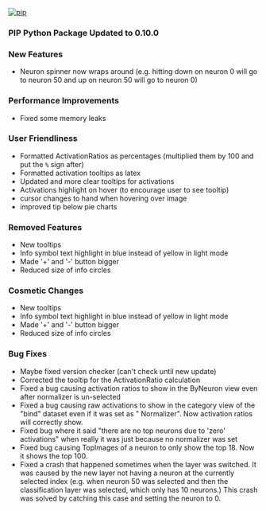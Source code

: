 [//]: # (VERSION:1.30.0)
[![pip](https://img.shields.io/badge/compatible%20pip%20version-0.10.0-00bbe2?&logo=pypi&logoColor=f5c39e)](https://pypi.org/project/deephys/0.10.0)
### PIP Python Package Updated to 0.10.0



### New Features
- Neuron spinner now wraps around (e.g. hitting down on neuron 0 will go to neuron 50 and up on neuron 50 will go to neuron 0)


### Performance Improvements
- Fixed some memory leaks


### User Friendliness
  - Formatted ActivationRatios as percentages (multiplied them by 100 and put the `%` sign after)
  - Formatted activation tooltips as latex
  - Updated and more clear tooltips for activations
  - Activations highlight on hover (to encourage user to see tooltip)
  - cursor changes to hand when hovering over image
  - improved tip below pie charts


### Removed Features
  - New tooltips
  - Info symbol text highlight in blue instead of yellow in light mode
  - Made '+' and '-' button bigger
  - Reduced size of info circles


### Cosmetic Changes
  - New tooltips
  - Info symbol text highlight in blue instead of yellow in light mode
  - Made '+' and '-' button bigger
  - Reduced size of info circles


### Bug Fixes
  - Maybe fixed version checker (can't check until new update)
  - Corrected the tooltip for the ActivationRatio calculation
  - Fixed a bug causing activation ratios to show in the ByNeuron view even after normalizer is un-selected
  - Fixed a bug causing raw activations to show in the category view of the "bind" dataset even if it was set as "
    Normalizer". Now activation ratios will correctly show.
  - Fixed bug where it said "there are no top neurons due to 'zero' activations" when really it was just because no normalizer was set
  - Fixed bug causing TopImages of a neuron to only show the top 18. Now it shows the top 100.
  - Fixed a crash that happened sometimes when the layer was switched. It was caused by the new layer not having a neuron at the currently selected index (e.g. when neuron 50 was selected and then the classification layer was selected, which only has 10 neurons.) This crash was solved by catching this case and setting the neuron to 0.







